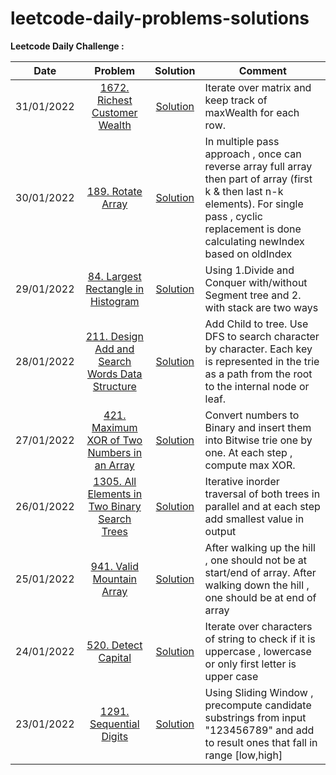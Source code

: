 # leetcode-daily-problems-solutions

**Leetcode Daily Challenge :**


|Date  | Problem  | Solution  | Comment|
|-------|:-----:|:-----:|--------|
|31/01/2022 | [1672. Richest Customer Wealth](https://leetcode.com/problems/richest-customer-wealth/) | [Solution](https://github.com/JayTeli/leetcode-daily-problems-solutions/blob/master/src/1672._Richest_Customer_Wealth.java) | Iterate over matrix and keep track of maxWealth for each row.|
|30/01/2022 | [189. Rotate Array](https://leetcode.com/problems/rotate-array/) | [Solution](https://github.com/JayTeli/leetcode-daily-problems-solutions/blob/master/src/189._Rotate_Array.java) | In multiple pass approach , once can reverse array full array then part of array (first k & then last n-k elements). For single pass , cyclic replacement is done calculating newIndex based on oldIndex|
|29/01/2022 | [84. Largest Rectangle in Histogram](https://leetcode.com/problems/largest-rectangle-in-histogram/) | [Solution](https://github.com/JayTeli/leetcode-daily-problems-solutions/blob/master/src/84._Largest_Rectangle_in_Histogram.java) | Using 1.Divide and Conquer with/without Segment tree and 2. with stack are two ways|
|28/01/2022 | [211. Design Add and Search Words Data Structure](https://leetcode.com/problems/design-add-and-search-words-data-structure/) | [Solution](https://github.com/JayTeli/leetcode-daily-problems-solutions/blob/master/src/211._Design_Add_and_Search_Words_Data_Structure.java) | Add Child to tree. Use DFS to search character by character. Each key is represented in the trie as a path from the root to the internal node or leaf.|
|27/01/2022 | [421. Maximum XOR of Two Numbers in an Array](https://leetcode.com/problems/maximum-xor-of-two-numbers-in-an-array) | [Solution](https://github.com/JayTeli/leetcode-daily-problems-solutions/blob/master/src/421._Maximum_XOR_of_Two_Numbers_in_an_Array.java) | Convert numbers to Binary and insert them into Bitwise trie one by one. At each step , compute max XOR.|
|26/01/2022 | [1305. All Elements in Two Binary Search Trees](https://leetcode.com/problems/all-elements-in-two-binary-search-trees/) | [Solution](https://github.com/JayTeli/leetcode-daily-problems-solutions/blob/master/src/1305._All_Elements_in_Two_Binary_Search_Trees.java) | Iterative inorder traversal of both trees in parallel and at each step add smallest value in output|
|25/01/2022 | [941. Valid Mountain Array](https://leetcode.com/problems/valid-mountain-array) | [Solution](https://github.com/JayTeli/leetcode-daily-problems-solutions/blob/master/src/941._Valid_Mountain_Array.java) | After walking up the hill , one should not be at start/end of array. After walking down the hill , one should be at end of array|
|24/01/2022 | [520. Detect Capital](https://leetcode.com/problems/detect-capital/) | [Solution](https://github.com/JayTeli/leetcode-daily-problems-solutions/blob/master/src/520._Detect_Capital.java) | Iterate over characters of string to check if it is uppercase , lowercase or only first letter is upper case|
|23/01/2022 | [1291. Sequential Digits](https://leetcode.com/problems/sequential-digits/) | [Solution](https://github.com/JayTeli/leetcode-daily-problems-solutions/blob/master/src/1291._Sequential_Digits.java) | Using Sliding Window , precompute candidate substrings from input "123456789" and add to result ones that fall in range [low,high]|




